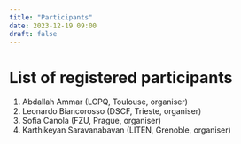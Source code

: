 ```yaml
---
title: "Participants"
date: 2023-12-19 09:00
draft: false
---
```


# List of registered participants

1. Abdallah Ammar (LCPQ, Toulouse, organiser) <!-- aammar@irsamc.ups-tlse.fr -->
2. Leonardo Biancorosso (DSCF, Trieste, organiser) <!-- leonardo.biancorosso@phd.units.it -->
3. Sofia Canola (FZU, Prague, organiser) <!-- canola@fzu.cz -->
4. Karthikeyan Saravanabavan (LITEN, Grenoble, organiser) <!-- karthikeyan.saravanabavan@cea.fr -->

